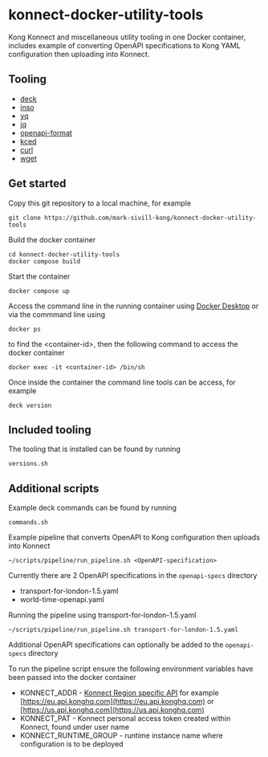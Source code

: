 # konnect-docker-utility-tools
Kong Konnect and miscellaneous utility tooling in one Docker container, includes example of converting OpenAPI specifications to Kong YAML configuration then uploading into Konnect.

## Tooling

* [deck](https://docs.konghq.com/deck/latest/)
* [inso](https://docs.insomnia.rest/inso-cli/install)
* [yq](https://mikefarah.gitbook.io/yq/)
* [jq](https://stedolan.github.io/jq/)
* [openapi-format](https://github.com/thim81/openapi-format)
* [kced](https://github.com/Kong/go-apiops)
* [curl](https://curl.se/)
* [wget](https://www.gnu.org/software/wget/)

## Get started

Copy this git repository to a local machine, for example

 ```git clone https://github.com/mark-sivill-kong/konnect-docker-utility-tools```

Build the docker container

```
cd konnect-docker-utility-tools
docker compose build
```

Start the container

```docker compose up```

Access the command line in the running container using [Docker Desktop](https://www.docker.com/products/docker-desktop/) or via the commmand line using

```docker ps```

to find the \<container-id\>, then the following command to access the docker container

```docker exec -it <container-id> /bin/sh```

Once inside the container the command line tools can be access, for example

```deck version```

## Included tooling

The tooling that is installed can be found by running

```versions.sh```

## Additional scripts

Example deck commands can be found by running

```commands.sh```

Example pipeline that converts OpenAPI to Kong configuration then uploads into Konnect

```~/scripts/pipeline/run_pipeline.sh <OpenAPI-specification>```

Currently there are 2 OpenAPI specifications in the ```openapi-specs``` directory

* transport-for-london-1.5.yaml
* world-time-openapi.yaml

Running the pipeline using transport-for-london-1.5.yaml

```~/scripts/pipeline/run_pipeline.sh transport-for-london-1.5.yaml```

Additional OpenAPI specifications can optionally be added to the ```openapi-specs``` directory

To run the pipeline script ensure the following environment variables have been passed into the docker container

* KONNECT_ADDR - [Konnect Region specific API](https://docs.konghq.com/konnect/api/) for example [https://eu.api.konghq.com](https://eu.api.konghq.com) or [https://us.api.konghq.com](https://us.api.konghq.com)
* KONNECT_PAT - Konnect personal access token created within Konnect, found under user name
* KONNECT_RUNTIME_GROUP - runtime instance name where configuration is to be deployed
